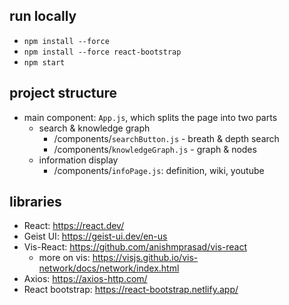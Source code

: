 ## run locally
- `npm install --force`  
- `npm install --force react-bootstrap`
- `npm start`

## project structure
- main component: `App.js`, which splits the page into two parts
    - search & knowledge graph
        - /components/`searchButton.js` - breath & depth search
        - /components/`knowledgeGraph.js` - graph & nodes
    - information display 
        - /components/`infoPage.js`: definition, wiki, youtube

## libraries
- React: https://react.dev/
- Geist UI: https://geist-ui.dev/en-us 
- Vis-React: https://github.com/anishmprasad/vis-react
    - more on vis: https://visjs.github.io/vis-network/docs/network/index.html
- Axios: https://axios-http.com/
- React bootstrap: https://react-bootstrap.netlify.app/